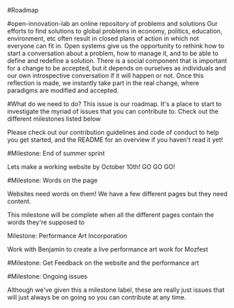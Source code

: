 #Roadmap

#open-innovation-lab an online repository of problems and solutions
Our efforts to find solutions to global problems in economy, politics, education, environment, etc often result in closed plans of action in which not everyone can fit in. Open systems give us the opportunity to rethink how to start a conversation about a problem, how to manage it, and to be able to define and redefine a solution. There is a social component that is important for a change to be accepted, but it depends on ourselves as individuals and our own introspective conversation if it will happen or not. Once this reflection is made, we instantly take part in the real change, where paradigms are modified and accepted.

#What do we need to do?
This issue is our roadmap. It's a place to start to investigate the myriad of issues that you can contribute to. Check out the different milestones listed below

Please check out our contribution guidelines and code of conduct to help you get started, and the README for an overview if you haven't read it yet!

#Milestone: End of summer sprint

Lets make a working website by October 10th! GO GO GO!

#Milestone: Words on the page

Websites need words on them! We have a few different pages but they need content.

This milestone will be complete when all the different pages contain the words they're supposed to

Milestone: Performance Art Incorporation

Work with Benjamin to create a live performance art work for Mozfest

#Milestone: Get Feedback on the website and the performance art

#Milestone: Ongoing issues

Although we've given this a milestone label, these are really just issues that will just always be on going so you can contribute at any time.
